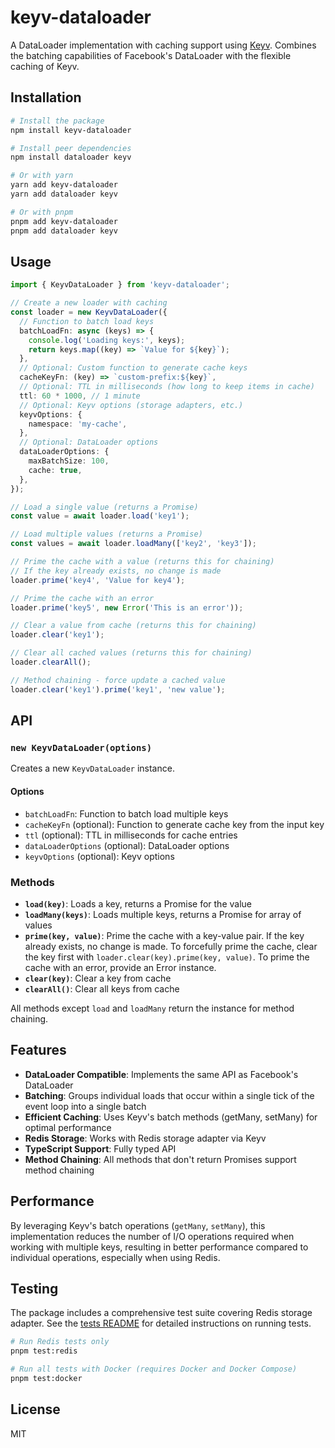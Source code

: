 # keyv-dataloader

A DataLoader implementation with caching support using [Keyv](https://github.com/jaredwray/keyv). Combines the batching capabilities of Facebook's DataLoader with the flexible caching of Keyv.

## Installation

```bash
# Install the package
npm install keyv-dataloader

# Install peer dependencies
npm install dataloader keyv
```

```bash
# Or with yarn
yarn add keyv-dataloader
yarn add dataloader keyv
```

```bash
# Or with pnpm
pnpm add keyv-dataloader
pnpm add dataloader keyv
```

## Usage

```typescript
import { KeyvDataLoader } from 'keyv-dataloader';

// Create a new loader with caching
const loader = new KeyvDataLoader({
  // Function to batch load keys
  batchLoadFn: async (keys) => {
    console.log('Loading keys:', keys);
    return keys.map((key) => `Value for ${key}`);
  },
  // Optional: Custom function to generate cache keys
  cacheKeyFn: (key) => `custom-prefix:${key}`,
  // Optional: TTL in milliseconds (how long to keep items in cache)
  ttl: 60 * 1000, // 1 minute
  // Optional: Keyv options (storage adapters, etc.)
  keyvOptions: {
    namespace: 'my-cache',
  },
  // Optional: DataLoader options
  dataLoaderOptions: {
    maxBatchSize: 100,
    cache: true,
  },
});

// Load a single value (returns a Promise)
const value = await loader.load('key1');

// Load multiple values (returns a Promise)
const values = await loader.loadMany(['key2', 'key3']);

// Prime the cache with a value (returns this for chaining)
// If the key already exists, no change is made
loader.prime('key4', 'Value for key4');

// Prime the cache with an error
loader.prime('key5', new Error('This is an error'));

// Clear a value from cache (returns this for chaining)
loader.clear('key1');

// Clear all cached values (returns this for chaining)
loader.clearAll();

// Method chaining - force update a cached value
loader.clear('key1').prime('key1', 'new value');
```

## API

### `new KeyvDataLoader(options)`

Creates a new `KeyvDataLoader` instance.

#### Options

- `batchLoadFn`: Function to batch load multiple keys
- `cacheKeyFn` (optional): Function to generate cache key from the input key
- `ttl` (optional): TTL in milliseconds for cache entries
- `dataLoaderOptions` (optional): DataLoader options
- `keyvOptions` (optional): Keyv options

### Methods

- **`load(key)`**: Loads a key, returns a Promise for the value
- **`loadMany(keys)`**: Loads multiple keys, returns a Promise for array of values
- **`prime(key, value)`**: Prime the cache with a key-value pair. If the key already exists, no change is made. To forcefully prime the cache, clear the key first with `loader.clear(key).prime(key, value)`. To prime the cache with an error, provide an Error instance.
- **`clear(key)`**: Clear a key from cache
- **`clearAll()`**: Clear all keys from cache

All methods except `load` and `loadMany` return the instance for method chaining.

## Features

- **DataLoader Compatible**: Implements the same API as Facebook's DataLoader
- **Batching**: Groups individual loads that occur within a single tick of the event loop into a single batch
- **Efficient Caching**: Uses Keyv's batch methods (getMany, setMany) for optimal performance
- **Redis Storage**: Works with Redis storage adapter via Keyv
- **TypeScript Support**: Fully typed API
- **Method Chaining**: All methods that don't return Promises support method chaining

## Performance

By leveraging Keyv's batch operations (`getMany`, `setMany`), this implementation reduces the number of I/O operations required when working with multiple keys, resulting in better performance compared to individual operations, especially when using Redis.

## Testing

The package includes a comprehensive test suite covering Redis storage adapter. See the [tests README](./tests/README.md) for detailed instructions on running tests.

```bash
# Run Redis tests only
pnpm test:redis

# Run all tests with Docker (requires Docker and Docker Compose)
pnpm test:docker
```

## License

MIT

